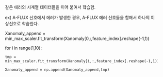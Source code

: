 같은 에러의 시계열 데이터들을 이어 붙여서 학습함.

ex) A-FLUX 신호에서 에러가 발생한 경우, A-FLUX 에러 신호들을 합해서 하나의 이상신호로 학습한다.

Xanomaly_append = min_max_scaler.fit_transform(Xanomaly[0,:,feature_index].reshape(-1,1))

for i in range(1,10):

    tmp = min_max_scaler.fit_transform(Xanomaly[i,:,feature_index].reshape(-1,1))
    
    Xanomaly_append = np.append(Xanomaly_append,tmp)

